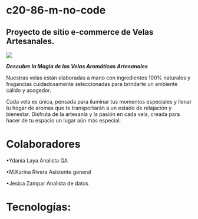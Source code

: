 # c20-86-m-no-code
## Proyecto de sitio e-commerce de Velas Artesanales. 

<img src= "Imagen\Sticker Etiqueta Velas Artesanales Orgánico Amarillo.png">

***Descubre la Magia de las Velas Aromáticas Artesanales***

 Nuestras velas están elaboradas a mano con ingredientes 100% naturales y fragancias cuidadosamente seleccionadas para brindarte un ambiente cálido y acogedor. 
 
 Cada vela es única, pensada para iluminar tus momentos especiales y llenar tu hogar de aromas que te transportarán a un estado de relajación y bienestar. Disfruta de la artesanía y la pasión en cada vela, creada para hacer de tu espacio un lugar aún más especial.

# Colaboradores
•Ydania Laya
 Analista QA

 
•M.Karina Rivera
 Asistente general


 
•Jesica Zampar 
 Analista de datos

 # Tecnologías:


 
 
 
